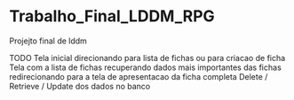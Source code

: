 # Trabalho_Final_LDDM_RPG
Projejto final de lddm 


TODO
    Tela inicial direcionando para lista de fichas ou para criacao de ficha
    Tela com a lista de fichas recuperando dados mais importantes das fichas redirecionando para a tela de apresentacao da ficha completa
    Delete / Retrieve / Update dos dados no banco

